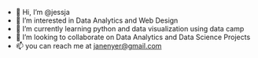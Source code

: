 - 👋 Hi, I’m @jessja
- 👀 I’m interested in Data Analytics and Web Design
- 🌱 I’m currently learning python and data visualization using data camp
- 💞️ I’m looking to collaborate on Data Analytics and Data Science Projects
- 📫 you can reach me at janenyer@gmail.com

<!---
jessja/jessja is a ✨ special ✨ repository because its `README.md` (this file) appears on your GitHub profile.
You can click the Preview link to take a look at your changes.
--->
